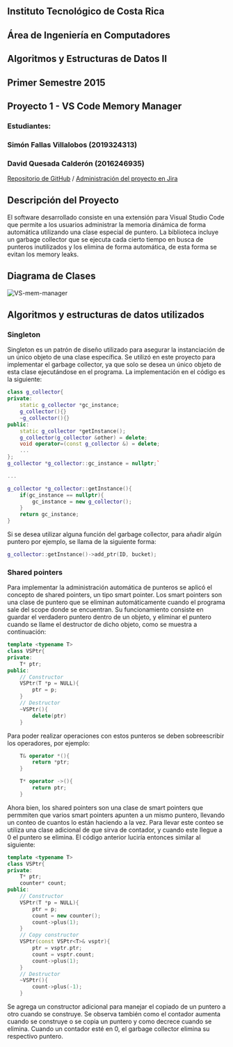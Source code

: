 ## Instituto Tecnológico de Costa Rica
## Área de Ingeniería en Computadores
## Algoritmos y Estructuras de Datos II
## Primer Semestre 2015
## Proyecto 1 - VS Code Memory Manager
### Estudiantes:
### Simón Fallas Villalobos (2019324313)
### David Quesada Calderón (2016246935)

[Repositorio de GitHub](https://github.com/SimonFV/VScode-memory-manager/edit/master/index.md)
 / 
[Administración del proyecto en Jira](https://simonfv.atlassian.net/jira/software/projects/VMM/boards/2)


## Descripción del Proyecto

El software desarrollado consiste en una extensión para Visual Studio Code que permite a los usuarios administrar la memoria dinámica de forma automática utilizando una clase especial de puntero. La biblioteca incluye un garbage collector que se ejecuta cada cierto tiempo en busca de punteros inutilizados y los elimina de forma automática, de esta forma se evitan los memory leaks.


## Diagrama de Clases
![VS-mem-manager](https://user-images.githubusercontent.com/47420204/84465123-78e7fb00-ac33-11ea-8fbd-92b4327ca3c2.png)

## Algoritmos y estructuras de datos utilizados
### Singleton
Singleton es un patrón de diseño utilizado para asegurar la instanciación de un único objeto de una clase específica. Se utilizó en este proyecto para implementar el garbage collector, ya que solo se desea un único objeto de esta clase ejecutándose en el programa.
La implementación en el código es la siguiente:

```cpp
class g_collector{
private:
    static g_collector *gc_instance;
    g_collector(){}
    ~g_collector(){}
public:
    static g_collector *getInstance();
    g_collector(g_collector &other) = delete;
    void operator=(const g_collector &) = delete;
    ...
};
g_collector *g_collector::gc_instance = nullptr;`

...

g_collector *g_collector::getInstance(){
    if(gc_instance == nullptr){
        gc_instance = new g_collector();
    }
    return gc_instance;
}

```
Si se desea utilizar alguna función del garbage collector, para añadir algún puntero por ejemplo, se llama de la siguiente forma:
```cpp
g_collector::getInstance()->add_ptr(ID, bucket);
```
### Shared pointers
Para implementar la administración automática de punteros se aplicó el concepto de shared pointers, un tipo smart pointer. Los smart pointers son una clase de puntero que se eliminan automáticamente cuando el programa sale del scope donde se encuentran. Su funcionamiento consiste en guardar el verdadero puntero dentro de un objeto, y eliminar el puntero cuando se llame el destructor de dicho objeto, como se muestra a continuación:
```cpp
template <typename T>
class VSPtr{
private:
    T* ptr;
public:
    // Constructor
    VSPtr(T *p = NULL){
        ptr = p;
    }
    // Destructor 
    ~VSPtr(){
        delete(ptr)
    }
```
Para poder realizar operaciones con estos punteros se deben sobreescribir los operadores, por ejemplo:
```cpp
    T& operator *(){
        return *ptr;
    }

    T* operator ->(){
        return ptr;
    }
```
Ahora bien, los shared pointers son una clase de smart pointers que permmiten que varios smart pointers apunten a un mismo puntero, llevando un conteo de cuantos lo están haciendo a la vez. Para llevar este conteo se utiliza una clase adicional de que sirva de contador, y cuando este llegue a 0 el puntero se elimina. El código anterior luciría entonces similar al siguiente:
```cpp
template <typename T>
class VSPtr{
private:
    T* ptr;
    counter* count;
public:
    // Constructor
    VSPtr(T *p = NULL){
        ptr = p;
        count = new counter();
        count->plus(1);
    }
    // Copy constructor
    VSPtr(const VSPtr<T>& vsptr){
        ptr = vsptr.ptr; 
        count = vsptr.count; 
        count->plus(1); 
    }
    // Destructor 
    ~VSPtr(){
        count->plus(-1);
    }
```
Se agrega un constructor adicional para manejar el copiado de un puntero a otro cuando se construye. Se observa también como el contador aumenta cuando se construye o se copia un puntero y como decrece cuando se elimina. Cuando un contador esté en 0, el garbage collector elimina su respectivo puntero.
